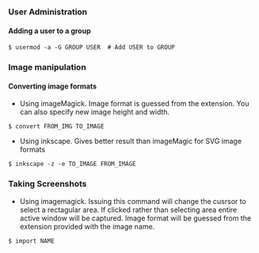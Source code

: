 ### User Administration ###

#### Adding a user to a group ####

```
$ usermod -a -G GROUP USER  # Add USER to GROUP
```

### Image manipulation ###

#### Converting image formats ####

* Using imageMagick. Image format is guessed from the extension. You can also specify new image height and width.

```
$ convert FROM_IMG TO_IMAGE
```

* Using inkscape. Gives better result than imageMagic for SVG image formats

```
$ inkscape -z -e TO_IMAGE FROM_IMAGE
```

### Taking Screenshots ###

* Using imagemagick. Issuing this command will change the cusrsor to select a rectagular area. If clicked rather than selecting area entire active window will be captured. Image format will be guessed from the extension provided with the image name.

```
$ import NAME
```

